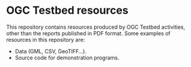 # OGC Testbed resources

This repository contains resources produced by OGC Testbed activities,
other than the reports published in PDF format.
Some examples of resources in this repository are:

* Data (GML, CSV, GeoTIFF…).
* Source code for demonstration programs.
